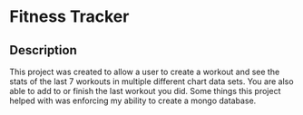 # Fitness Tracker  

## Description
This project was created to allow a user to create a workout and see the stats of the last 7 workouts in multiple different chart data sets. You are also able to add to or finish the last workout you did. Some things this project helped with was enforcing my ability to create a mongo database.
